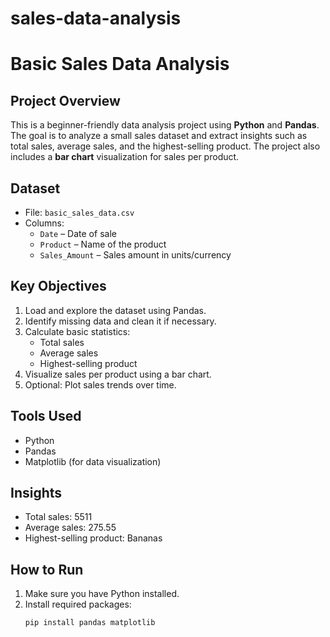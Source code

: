 # sales-data-analysis
# Basic Sales Data Analysis

## Project Overview
This is a beginner-friendly data analysis project using **Python** and **Pandas**. The goal is to analyze a small sales dataset and extract insights such as total sales, average sales, and the highest-selling product. The project also includes a **bar chart** visualization for sales per product.

## Dataset
- File: `basic_sales_data.csv`
- Columns:
  - `Date` – Date of sale
  - `Product` – Name of the product
  - `Sales_Amount` – Sales amount in units/currency

## Key Objectives
1. Load and explore the dataset using Pandas.
2. Identify missing data and clean it if necessary.
3. Calculate basic statistics:
   - Total sales
   - Average sales
   - Highest-selling product
4. Visualize sales per product using a bar chart.
5. Optional: Plot sales trends over time.

## Tools Used
- Python
- Pandas
- Matplotlib (for data visualization)

## Insights
- Total sales: 5511
- Average sales: 275.55
- Highest-selling product: Bananas

## How to Run
1. Make sure you have Python installed.
2. Install required packages:
   ```bash
   pip install pandas matplotlib
